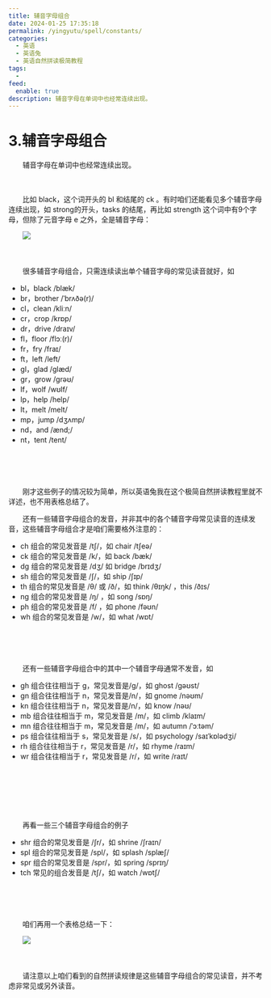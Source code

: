 ```yaml
---
title: 辅音字母组合
date: 2024-01-25 17:35:18
permalink: /yingyutu/spell/constants/
categories:
  - 英语
  - 英语兔
  - 英语自然拼读极简教程
tags:
  - 
feed:
  enable: true
description: 辅音字母在单词中也经常连续出现。
---
```

# 3.辅音字母组合

　　辅音字母在单词中也经常连续出现。
<!-- more -->

　　‍

　　比如 black，这个词开头的 bl 和结尾的 ck 。有时咱们还能看见多个辅音字母连续出现，如 strong的开头，tasks 的结尾，再比如 strength 这个词中有9个字母，但除了元音字母 e 之外，全是辅音字母：

　　​![](https://image.peterjxl.com/blog/image-20240123113059-9oyei7a.png)​

　　‍

　　很多辅音字母组合，只需连续读出单个辅音字母的常见读音就好，如

* bl，black  /blæk/
* br，brother  /ˈbrʌðə(r)/
* cl，clean  /kliːn/
* cr，crop  /krɒp/
* dr，drive  /draɪv/
* fl，floor  /flɔː(r)/
* fr，fry  /fraɪ/
* ft，left  /left/
* gl，glad  /ɡlæd/
* gr，grow  /ɡrəʊ/
* lf，wolf  /wʊlf/
* lp，help  /help/
* lt，melt  /melt/
* mp，jump  /dʒʌmp/
* nd，and /ænd;/
* nt，tent  /tent/

　　‍

　　‍

　　刚才这些例子的情况较为简单，所以英语兔我在这个极简自然拼读教程里就不详述，也不用表格总结了。

　　还有一些辅音字母组合的发音，并非其中的各个辅音字母常见读音的连续发音，这些辅音字母组合才是咱们需要格外注意的：

* ch 组合的常见发音是 /tʃ/，如 chair /tʃeə/
* ck 组合的常见发音是 /k/，如 back /bæk/
* dg 组合的常见发音是 /dʒ/ 如 bridge  /brɪdʒ/
* sh 组合的常见发音是 /ʃ/，如 ship /ʃɪp/
* th 组合的常见发音是 /θ/ 或 /ð/，如 think /θɪŋk/  ，this /ðɪs/
* ng 组合的常见发音是 /ŋ/ ，如 song /sɒŋ/
* ph 组合的常见发音是 /f/  ，如 phone /fəʊn/
* wh 组合的常见发音是 /w/，如 what /wɒt/

　　‍

　　‍

　　还有一些辅音字母组合中的其中一个辅音字母通常不发音，如

* gh 组合往往相当于 g，常见发音是/g/，如 ghost  /ɡəʊst/
* gn 组合往往相当于 n，常见发音是/n/，如  gnome  /nəʊm/
* kn 组合往往相当于 n，常见发音是/n/，如 know /nəʊ/
* mb 组合往往相当于 m，常见发音是 /m/，如 climb /klaɪm/
* mn 组合往往相当于 m，常见发音是 /m/，如 autumn /ˈɔːtəm/
* ps 组合往往相当于 s，常见发音是 /s/，如 psychology /saɪˈkɒlədʒi/
* rh 组合往往相当于 r，常见发音是 /r/，如 rhyme /raɪm/
* wr 组合往往相当于 r，常见发音是 /r/，如 write /raɪt/

　　‍

　　‍

　　‍

　　再看一些三个辅音字母组合的例子

* shr 组合的常见发音是 /ʃr/，如 shrine  /ʃraɪn/
* spl 组合的常见发音是 /spl/，如 splash /splæʃ/
* spr 组合的常见发音是 /spr/，如 spring /sprɪŋ/
* tch 常见的组合发音是 /tʃ/，如 watch /wɒtʃ/

　　‍

　　‍

　　咱们再用一个表格总结一下：

　　​![](https://image.peterjxl.com/blog/image-20240123121009-lzrj5mt.png)​

　　‍

　　请注意以上咱们看到的自然拼读规律是这些辅音字母组合的常见读音，并不考虑非常见或另外读音。
